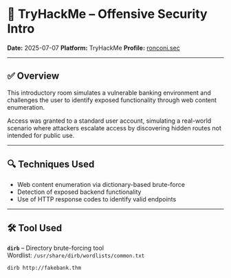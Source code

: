 # 🧠 TryHackMe – Offensive Security Intro

**Date:** 2025-07-07
**Platform:** TryHackMe
**Profile:** [ronconi.sec](https://tryhackme.com/p/ronconi.sec)

---

## ✅ Overview
This introductory room simulates a vulnerable banking environment and challenges the user to identify exposed functionality through web content enumeration.

Access was granted to a standard user account, simulating a real-world scenario where attackers escalate access by discovering hidden routes not intended for public use.

---

## 🔍 Techniques Used
- Web content enumeration via dictionary-based brute-force
- Detection of exposed backend functionality
- Use of HTTP response codes to identify valid endpoints

---

## 🛠 Tool Used

**`dirb`** – Directory brute-forcing tool  
Wordlist: `/usr/share/dirb/wordlists/common.txt`

```bash
dirb http://fakebank.thm
